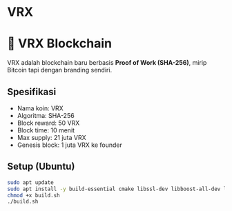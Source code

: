 # VRX
# 🚀 VRX Blockchain

VRX adalah blockchain baru berbasis **Proof of Work (SHA-256)**, mirip Bitcoin tapi dengan branding sendiri.

## Spesifikasi
- Nama koin: VRX
- Algoritma: SHA-256
- Block reward: 50 VRX
- Block time: 10 menit
- Max supply: 21 juta VRX
- Genesis block: 1 juta VRX ke founder

## Setup (Ubuntu)
```bash
sudo apt update
sudo apt install -y build-essential cmake libssl-dev libboost-all-dev libevent-dev libdb++-dev python3-flask
chmod +x build.sh
./build.sh
